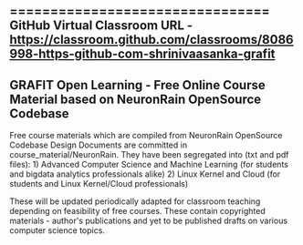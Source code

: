 ================================
GitHub Virtual Classroom URL - https://classroom.github.com/classrooms/8086998-https-github-com-shrinivaasanka-grafit 
--------------------------------------------------------------------------------------------------
GRAFIT Open Learning - Free Online Course Material based on NeuronRain OpenSource Codebase
--------------------------------------------------------------------------------------------------
Free course materials which are compiled from NeuronRain OpenSource Codebase Design Documents are committed in course_material/NeuronRain.
They have been segregated into (txt and pdf files):
        1) Advanced Computer Science and Machine Learning (for students and bigdata analytics professionals alike)
        2) Linux Kernel and Cloud (for students and Linux Kernel/Cloud professionals)

These will be updated periodically adapted for classroom teaching depending on feasibility of free courses.
These contain copyrighted materials - author's publications and yet to be published drafts on various computer science topics.

